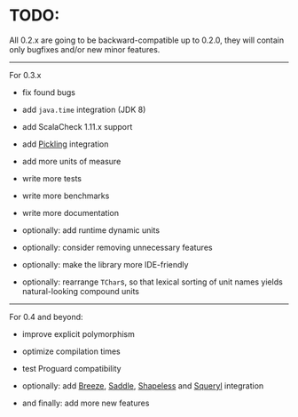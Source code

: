 TODO:
=====

All 0.2.x are going to be backward-compatible up to 0.2.0, they will contain only bugfixes and/or new minor features.

---

For 0.3.x

* fix found bugs

* add `java.time` integration (JDK 8)

* add ScalaCheck 1.11.x support

* add [Pickling](https://github.com/scala/pickling) integration

* add more units of measure

* write more tests

* write more benchmarks

* write more documentation

* optionally: add runtime dynamic units

* optionally: consider removing unnecessary features

* optionally: make the library more IDE-friendly

* optionally: rearrange `TChar`s, so that lexical sorting of unit names yields natural-looking compound units

---

For 0.4 and beyond:

* improve explicit polymorphism

* optimize compilation times

* test Proguard compatibility

* optionally: add [Breeze](https://github.com/dlwh/breeze), [Saddle](https://github.com/saddle/saddle), [Shapeless](https://github.com/milessabin/shapeless) and [Squeryl](https://github.com/max-l/Squeryl) integration

* and finally: add more new features
